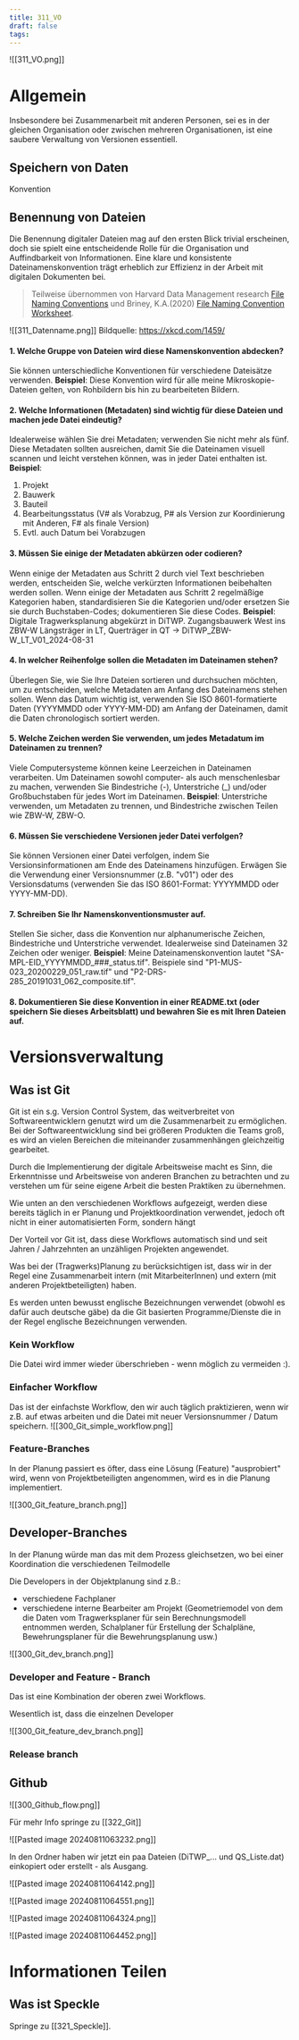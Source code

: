 ```yaml
---
title: 311_VO
draft: false
tags:
---
```

![[311_VO.png]] 

# Allgemein

Insbesondere bei Zusammenarbeit mit anderen Personen, sei es in der gleichen Organisation oder zwischen mehreren Organisationen, ist eine saubere Verwaltung von Versionen essentiell.

## Speichern von Daten

Konvention
## Benennung von Dateien

Die Benennung digitaler Dateien mag auf den ersten Blick trivial erscheinen, doch sie spielt eine entscheidende Rolle für die Organisation und Auffindbarkeit von Informationen. Eine klare und konsistente Dateinamenskonvention trägt erheblich zur Effizienz in der Arbeit mit digitalen Dokumenten bei.

> Teilweise übernommen von Harvard Data Management research [File Naming Conventions](https://datamanagement.hms.harvard.edu/plan-design/file-naming-conventions) und Briney, K.A.(2020)  [File Naming Convention Worksheet](https://authors.library.caltech.edu/records/mmnpf-cez11).

![[311_Datenname.png]]
Bildquelle: https://xkcd.com/1459/


#### 1. Welche Gruppe von Dateien wird diese Namenskonvention abdecken?

Sie können unterschiedliche Konventionen für verschiedene Dateisätze verwenden. **Beispiel**: Diese Konvention wird für alle meine Mikroskopie-Dateien gelten, von Rohbildern bis hin zu bearbeiteten Bildern.

#### 2. Welche Informationen (Metadaten) sind wichtig für diese Dateien und machen jede Datei eindeutig?

Idealerweise wählen Sie drei Metadaten; verwenden Sie nicht mehr als fünf. Diese Metadaten sollten ausreichen, damit Sie die Dateinamen visuell scannen und leicht verstehen können, was in jeder Datei enthalten ist. **Beispiel**: 

1. Projekt
2. Bauwerk
3. Bauteil
4. Bearbeitungsstatus (V# als Vorabzug, P# als Version zur Koordinierung mit Anderen, F# als finale Version)
5. Evtl. auch Datum bei Vorabzugen

#### 3. Müssen Sie einige der Metadaten abkürzen oder codieren?

Wenn einige der Metadaten aus Schritt 2 durch viel Text beschrieben werden, entscheiden Sie, welche verkürzten Informationen beibehalten werden sollen. Wenn einige der Metadaten aus Schritt 2 regelmäßige Kategorien haben, standardisieren Sie die Kategorien und/oder ersetzen Sie sie durch Buchstaben-Codes; dokumentieren Sie diese Codes. 
**Beispiel**: 
Digitale Tragwerksplanung abgekürzt in DiTWP.
Zugangsbauwerk West ins ZBW-W
Längsträger in LT, Querträger in QT
-> DiTWP_ZBW-W_LT_V01_2024-08-31

#### 4. In welcher Reihenfolge sollen die Metadaten im Dateinamen stehen?

Überlegen Sie, wie Sie Ihre Dateien sortieren und durchsuchen möchten, um zu entscheiden, welche Metadaten am Anfang des Dateinamens stehen sollen. Wenn das Datum wichtig ist, verwenden Sie ISO 8601-formatierte Daten (YYYYMMDD oder YYYY-MM-DD) am Anfang der Dateinamen, damit die Daten chronologisch sortiert werden.

#### 5. Welche Zeichen werden Sie verwenden, um jedes Metadatum im Dateinamen zu trennen?

Viele Computersysteme können keine Leerzeichen in Dateinamen verarbeiten. Um Dateinamen sowohl computer- als auch menschenlesbar zu machen, verwenden Sie Bindestriche (-), Unterstriche (_) und/oder Großbuchstaben für jedes Wort im Dateinamen. **Beispiel**: Unterstriche verwenden, um Metadaten zu trennen, und Bindestriche zwischen Teilen wie ZBW-W, ZBW-O.

#### 6. Müssen Sie verschiedene Versionen jeder Datei verfolgen?

Sie können Versionen einer Datei verfolgen, indem Sie Versionsinformationen am Ende des Dateinamens hinzufügen. Erwägen Sie die Verwendung einer Versionsnummer (z.B. "v01") oder des Versionsdatums (verwenden Sie das ISO 8601-Format: YYYYMMDD oder YYYY-MM-DD).

#### 7. Schreiben Sie Ihr Namenskonventionsmuster auf.

Stellen Sie sicher, dass die Konvention nur alphanumerische Zeichen, Bindestriche und Unterstriche verwendet. Idealerweise sind Dateinamen 32 Zeichen oder weniger. **Beispiel**: Meine Dateinamenskonvention lautet "SA-MPL-EID_YYYYMMDD_###_status.tif". Beispiele sind "P1-MUS-023_20200229_051_raw.tif" und "P2-DRS-285_20191031_062_composite.tif".

#### 8. Dokumentieren Sie diese Konvention in einer README.txt (oder speichern Sie dieses Arbeitsblatt) und bewahren Sie es mit Ihren Dateien auf.


# Versionsverwaltung
## Was ist Git

Git ist ein s.g. Version Control System, das weitverbreitet von Softwareentwicklern genutzt wird um die Zusammenarbeit zu ermöglichen.
Bei der Softwareentwicklung sind bei größeren Produkten die Teams groß, es wird an vielen Bereichen die miteinander zusammenhängen gleichzeitig gearbeitet. 

Durch die Implementierung der digitale Arbeitsweise macht es Sinn, die Erkenntnisse und Arbeitsweise von anderen Branchen zu betrachten und zu verstehen um für seine eigene Arbeit die besten Praktiken zu übernehmen.   

Wie unten an den verschiedenen Workflows aufgezeigt, werden diese bereits täglich in er Planung und Projektkoordination verwendet, jedoch oft nicht in einer automatisierten Form, sondern hängt 

Der Vorteil vor Git ist, dass diese Workflows automatisch sind und seit Jahren / Jahrzehnten an unzähligen Projekten angewendet. 

Was bei der (Tragwerks)Planung zu berücksichtigen ist, dass wir in der Regel eine Zusammenarbeit intern (mit MitarbeiterInnen) und extern (mit anderen Projektbeteiligten) haben.

Es werden unten bewusst englische Bezeichnungen verwendet (obwohl es dafür auch deutsche gäbe) da die Git basierten Programme/Dienste die in der Regel englische Bezeichnungen verwenden.

### Kein Workflow

Die Datei wird immer wieder überschrieben - wenn möglich zu vermeiden :). 

### Einfacher Workflow

Das ist der einfachste Workflow, den wir auch täglich praktizieren, wenn wir z.B. auf etwas arbeiten und die Datei mit neuer Versionsnummer / Datum speichern. 
![[300_Git_simple_workflow.png]]

### Feature-Branches

In der Planung passiert es öfter, dass eine Lösung (Feature) "ausprobiert" wird, wenn von Projektbeteiligten angenommen, wird es in die Planung implementiert. 

![[300_Git_feature_branch.png]]


## Developer-Branches

In der Planung würde man das mit dem Prozess gleichsetzen, wo bei einer Koordination die verschiedenen Teilmodelle 

Die Developers in der Objektplanung sind z.B.:
- verschiedene Fachplaner 
- verschiedene interne Bearbeiter am Projekt (Geometriemodel von dem die Daten vom Tragwerksplaner für sein Berechnungsmodell entnommen werden, Schalplaner für Erstellung der Schalpläne, Bewehrungsplaner für die Bewehrungsplanung usw.) 

![[300_Git_dev_branch.png]]

### Developer and Feature - Branch

Das ist eine Kombination der oberen zwei Workflows.


Wesentlich ist, dass die einzelnen Developer 


![[300_Git_feature_dev_branch.png]]


### Release branch



## Github


![[300_Github_flow.png]]



Für mehr Info springe zu [[322_Git]]


![[Pasted image 20240811063232.png]]


In den Ordner haben wir jetzt ein paa Dateien (DiTWP_... und QS_Liste.dat) einkopiert oder erstellt - als Ausgang. 

![[Pasted image 20240811064142.png]]

![[Pasted image 20240811064551.png]]


![[Pasted image 20240811064324.png]]



![[Pasted image 20240811064452.png]]

# Informationen Teilen

## Was ist Speckle

Springe zu [[321_Speckle]].
